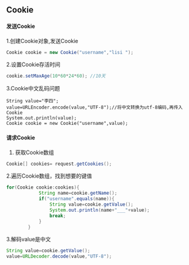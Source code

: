 ## Cookie
#### 发送Cookie
1.创建Cookie对象,发送Cookie
```java
Cookie cookie = new Cookie("username","lisi	");
```
2.设置Cookie存活时间
```java
cookie.setMaxAge(10*60*24*60); //10天
```
3.Cookie中文乱码问题
```
String value="李四";
value=URLEncoder.encode(value,"UTF-8");//将中文转换为utf-8编码,再传入Cookie
System.out.println(value);
Cookie cookie = new Cookie("username",value);
```
#### 请求Cookie
1. 获取Cookie数组  
```java
Cookie[] cookies= request.getCookies();
```
2.遍历Cookie数组，找到想要的键值  
```java
for(Cookie cookie:cookies){
			String name=cookie.getName();
			if("username".equals(name)){
				String value=cookie.getValue();
				System.out.println(name+"___"+value);
				break;
			}
		}
```
3.解码value是中文  
```java
String value=cookie.getValue();
value=URLDecoder.decode(value,"UTF-8");
```
